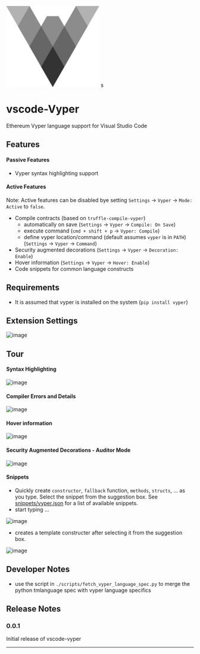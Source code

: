 ![image](./images/icon.png)
s
# vscode-Vyper

Ethereum Vyper language support for Visual Studio Code


## Features

#### Passive Features

* Vyper syntax highlighting support

#### Active Features

Note: Active features can be disabled bye setting `Settings` → `Vyper` → `Mode: Active` to `false`.

* Compile contracts (based on `truffle-compile-vyper`)
  * automatically on save (`Settings` → `Vyper` → `Compile: On Save`)
  * execute command (`cmd + shift + p` → `Vyper: Compile`)
  * define vyper location/command (default assumes `vyper` is in `PATH`) (`Settings` → `Vyper` → `Command`)
* Security augmented decorations (`Settings` → `Vyper` → `Decoration: Enable`)
* Hover information (`Settings` → `Vyper` → `Hover: Enable`)
* Code snippets for common language constructs 

## Requirements

* It is assumed that vyper is installed on the system (`pip install vyper`)

## Extension Settings

![image](https://user-images.githubusercontent.com/2865694/54860098-67a48d00-4d15-11e9-951e-e8422bc3fae5.png)

## Tour

#### Syntax Highlighting

![image](https://user-images.githubusercontent.com/2865694/54860156-63c53a80-4d16-11e9-9c94-0bdead2346b6.png)

#### Compiler Errors and Details

![image](https://user-images.githubusercontent.com/2865694/54860166-a1c25e80-4d16-11e9-9352-89e380b3b498.png)


#### Hover information

![image](https://user-images.githubusercontent.com/2865694/54860173-b6065b80-4d16-11e9-8dba-84107c6ac726.png)


#### Security Augmented Decorations - Auditor Mode

![image](https://user-images.githubusercontent.com/2865694/54860188-ff56ab00-4d16-11e9-92a7-01e6c2ddcbf1.png)

#### Snippets

* Quickly create `constructor`, `fallback` function, `methods`, `structs`, ... as you type. Select the snippet from the suggestion box. See [snippets/vyper.json](./snippets/vyper.json) for a list of available snippets.
* start typing ...

![image](https://user-images.githubusercontent.com/2865694/54860223-6e340400-4d17-11e9-8b21-49deed0db4db.png)

* creates a template constructer after selecting it from the suggestion box.

![image](https://user-images.githubusercontent.com/2865694/54860229-75f3a880-4d17-11e9-93fc-e2a02ac60459.png)

## Developer Notes

* use the script in `./scripts/fetch_vyper_language_spec.py` to merge the python tmlanguage spec with vyper language specifics

## Release Notes

### 0.0.1

Initial release of vscode-vyper


-----------------------------------------------------------------------------------------------------------